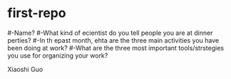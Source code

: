 # first-repo
#-Name? 
#-What kind of ecientist do you tell people you are at dinner perties?
#-In th epast month, ehta are the three main activities you have been doing at work?
#-What are the three most important tools/strstegies you use for organizing your work?


Xiaoshi Guo
